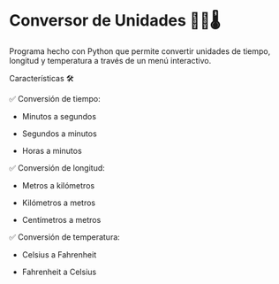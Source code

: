# Conversor de Unidades 🔢📏🌡️

Programa hecho con Python que permite convertir unidades de tiempo, longitud y temperatura a través de un menú interactivo.

Características 🛠️

✅ Conversión de tiempo:

  - Minutos a segundos

  - Segundos a minutos

  - Horas a minutos

✅ Conversión de longitud:

  - Metros a kilómetros

  - Kilómetros a metros

  - Centímetros a metros

✅ Conversión de temperatura:

  - Celsius a Fahrenheit

  - Fahrenheit a Celsius
